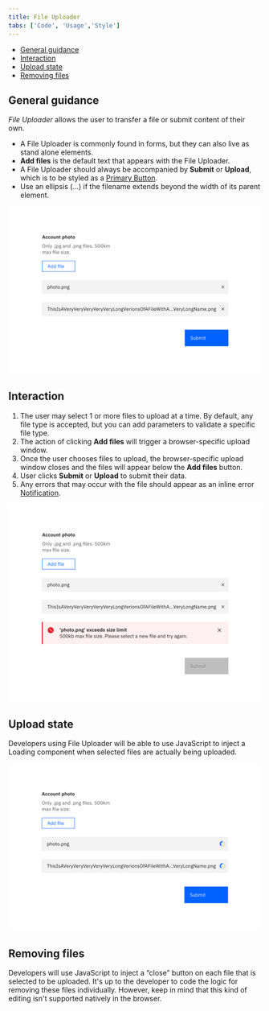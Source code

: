 ```yaml
---
title: File Uploader
tabs: ['Code', 'Usage','Style']
---
```

<AnchorLinks>
<ul>
    <li><a data-scroll href="#general-guidance">General guidance</a></li>
    <li><a data-scroll href="#interaction">Interaction</a></li>
    <li><a data-scroll href="#upload-state">Upload state</a></li>
    <li><a data-scroll href="#removing-files">Removing files</a></li>
</ul>
</AnchorLinks>

## General guidance

_File Uploader_ allows the user to transfer a file or submit content of their own.


- A File Uploader is commonly found in forms, but they can also live as stand alone elements.
- **Add files** is the default text that appears with the File Uploader.
- A File Uploader should always be accompanied by **Submit** or **Upload**, which is to be styled as a [Primary Button](/components/button).
- Use an ellipsis (...) if the filename extends beyond the width of its parent element.

<ImageComponent cols="8">

![file uploader example](images/file-uploader-usage-1.png)

</ImageComponent>

## Interaction

1. The user may select 1 or more files to upload at a time. By default, any file type is accepted, but you can add parameters to validate a specific file type.
2. The action of clicking **Add files** will trigger a browser-specific upload window.
3. Once the user chooses files to upload, the browser-specific upload window closes and the files will appear below the **Add files** button.
4. User clicks **Submit** or **Upload** to submit their data.
5. Any errors that may occur with the file should appear as an inline error
   [Notification](/components/notification).

<ImageComponent cols="8" caption="Errors in file uploader">

![file uploader error](images/file-uploader-usage-2.png)

</ImageComponent>

## Upload state

Developers using File Uploader will be able to use JavaScript to inject a Loading component when selected files are actually being uploaded.

<ImageComponent cols="8">

![File uploading state](images/file-uploader-usage-3.png)

</ImageComponent>

## Removing files

Developers will use JavaScript to inject a “close” button on each file that is selected to be uploaded. It's up to the developer to code the logic for removing these files individually. However, keep in mind that this kind of editing isn't supported natively in the browser.
